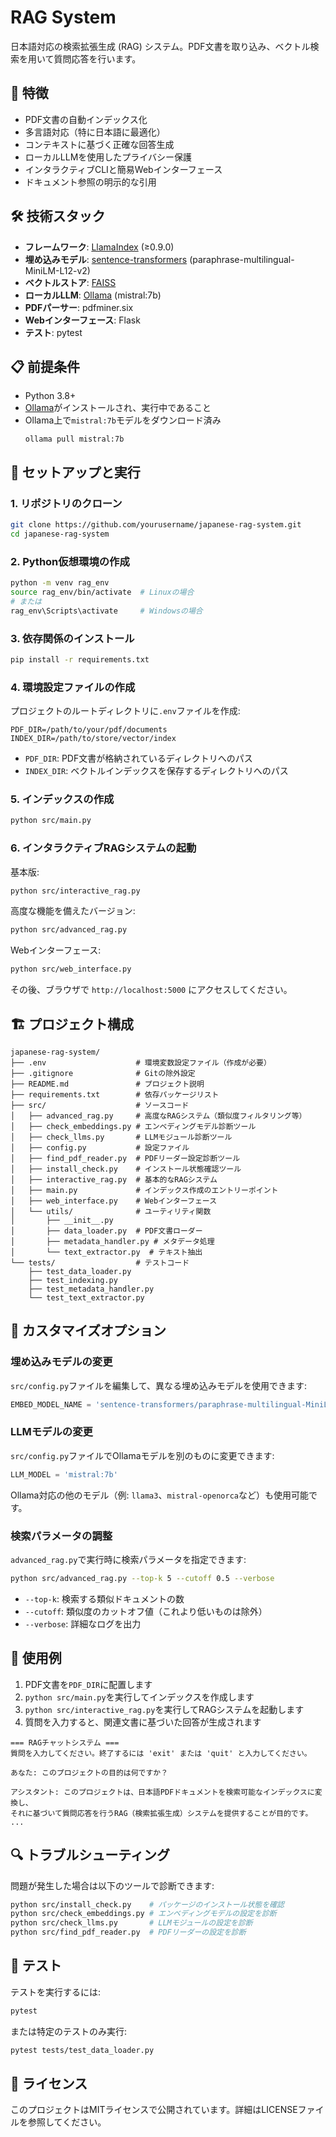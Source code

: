 # RAG System

日本語対応の検索拡張生成 (RAG) システム。PDF文書を取り込み、ベクトル検索を用いて質問応答を行います。

## 🌟 特徴

- PDF文書の自動インデックス化
- 多言語対応（特に日本語に最適化）
- コンテキストに基づく正確な回答生成
- ローカルLLMを使用したプライバシー保護
- インタラクティブCLIと簡易Webインターフェース
- ドキュメント参照の明示的な引用

## 🛠️ 技術スタック

- **フレームワーク**: [LlamaIndex](https://www.llamaindex.ai/) (≥0.9.0)
- **埋め込みモデル**: [sentence-transformers](https://www.sbert.net/) (paraphrase-multilingual-MiniLM-L12-v2)
- **ベクトルストア**: [FAISS](https://github.com/facebookresearch/faiss)
- **ローカルLLM**: [Ollama](https://ollama.ai/) (mistral:7b)
- **PDFパーサー**: pdfminer.six
- **Webインターフェース**: Flask
- **テスト**: pytest

## 📋 前提条件

- Python 3.8+
- [Ollama](https://ollama.ai/download)がインストールされ、実行中であること
- Ollama上で`mistral:7b`モデルをダウンロード済み
  ```
  ollama pull mistral:7b
  ```

## 🚀 セットアップと実行

### 1. リポジトリのクローン

```bash
git clone https://github.com/yourusername/japanese-rag-system.git
cd japanese-rag-system
```

### 2. Python仮想環境の作成

```bash
python -m venv rag_env
source rag_env/bin/activate  # Linuxの場合
# または
rag_env\Scripts\activate     # Windowsの場合
```

### 3. 依存関係のインストール

```bash
pip install -r requirements.txt
```

### 4. 環境設定ファイルの作成

プロジェクトのルートディレクトリに`.env`ファイルを作成:

```
PDF_DIR=/path/to/your/pdf/documents
INDEX_DIR=/path/to/store/vector/index
```

- `PDF_DIR`: PDF文書が格納されているディレクトリへのパス
- `INDEX_DIR`: ベクトルインデックスを保存するディレクトリへのパス

### 5. インデックスの作成

```bash
python src/main.py
```

### 6. インタラクティブRAGシステムの起動

基本版:
```bash
python src/interactive_rag.py
```

高度な機能を備えたバージョン:
```bash
python src/advanced_rag.py
```

Webインターフェース:
```bash
python src/web_interface.py
```
その後、ブラウザで `http://localhost:5000` にアクセスしてください。

## 🏗️ プロジェクト構成

```
japanese-rag-system/
├── .env                    # 環境変数設定ファイル（作成が必要）
├── .gitignore              # Gitの除外設定
├── README.md               # プロジェクト説明
├── requirements.txt        # 依存パッケージリスト
├── src/                    # ソースコード
│   ├── advanced_rag.py     # 高度なRAGシステム（類似度フィルタリング等）
│   ├── check_embeddings.py # エンベディングモデル診断ツール
│   ├── check_llms.py       # LLMモジュール診断ツール
│   ├── config.py           # 設定ファイル
│   ├── find_pdf_reader.py  # PDFリーダー設定診断ツール
│   ├── install_check.py    # インストール状態確認ツール
│   ├── interactive_rag.py  # 基本的なRAGシステム
│   ├── main.py             # インデックス作成のエントリーポイント
│   ├── web_interface.py    # Webインターフェース
│   └── utils/              # ユーティリティ関数
│       ├── __init__.py     
│       ├── data_loader.py  # PDF文書ローダー
│       ├── metadata_handler.py # メタデータ処理
│       └── text_extractor.py  # テキスト抽出
└── tests/                  # テストコード
    ├── test_data_loader.py 
    ├── test_indexing.py
    ├── test_metadata_handler.py
    └── test_text_extractor.py
```

## 🔧 カスタマイズオプション

### 埋め込みモデルの変更

`src/config.py`ファイルを編集して、異なる埋め込みモデルを使用できます:

```python
EMBED_MODEL_NAME = 'sentence-transformers/paraphrase-multilingual-MiniLM-L12-v2'
```

### LLMモデルの変更

`src/config.py`ファイルでOllamaモデルを別のものに変更できます:

```python
LLM_MODEL = 'mistral:7b'
```

Ollama対応の他のモデル（例: `llama3`、`mistral-openorca`など）も使用可能です。

### 検索パラメータの調整

`advanced_rag.py`で実行時に検索パラメータを指定できます:

```bash
python src/advanced_rag.py --top-k 5 --cutoff 0.5 --verbose
```

- `--top-k`: 検索する類似ドキュメントの数
- `--cutoff`: 類似度のカットオフ値（これより低いものは除外）
- `--verbose`: 詳細なログを出力

## 📝 使用例

1. PDF文書を`PDF_DIR`に配置します
2. `python src/main.py`を実行してインデックスを作成します
3. `python src/interactive_rag.py`を実行してRAGシステムを起動します
4. 質問を入力すると、関連文書に基づいた回答が生成されます

```
=== RAGチャットシステム ===
質問を入力してください。終了するには 'exit' または 'quit' と入力してください。

あなた: このプロジェクトの目的は何ですか？

アシスタント: このプロジェクトは、日本語PDFドキュメントを検索可能なインデックスに変換し、
それに基づいて質問応答を行うRAG（検索拡張生成）システムを提供することが目的です。
...
```

## 🔍 トラブルシューティング

問題が発生した場合は以下のツールで診断できます:

```bash
python src/install_check.py    # パッケージのインストール状態を確認
python src/check_embeddings.py # エンベディングモデルの設定を診断
python src/check_llms.py       # LLMモジュールの設定を診断
python src/find_pdf_reader.py  # PDFリーダーの設定を診断
```

## 🧪 テスト

テストを実行するには:

```bash
pytest
```

または特定のテストのみ実行:

```bash
pytest tests/test_data_loader.py
```

## 📄 ライセンス

このプロジェクトはMITライセンスで公開されています。詳細はLICENSEファイルを参照してください。